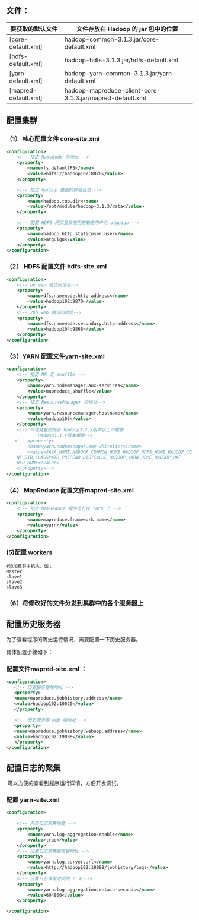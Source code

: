 ## 文件：

| 要获取的默认文件     | 文件存放在 Hadoop 的  jar 包中的位置                      |
| -------------------- | --------------------------------------------------------- |
| [core-default.xml]   | hadoop-common-3.1.3.jar/core-default.xml                  |
| [hdfs-default.xml]   | hadoop-hdfs-3.1.3.jar/hdfs-default.xml                    |
| [yarn-default.xml]   | hadoop-yarn-common-3.1.3.jar/yarn-default.xml             |
| [mapred-default.xml] | hadoop-mapreduce-client-core-3.1.3.jar/mapred-default.xml |

## 配置集群

### （1） 核心配置文件 core-site.xml

```xml
<configuration>
	<!-- 指定 NameNode 的地址 -->
    <property>
        <name>fs.defaultFS</name>
        <value>hdfs://hadoop102:8020</value>
    </property>

    <!-- 指定 hadoop 数据的存储目录 -->
    <property>
        <name>hadoop.tmp.dir</name>
        <value>/opt/module/hadoop-3.1.3/data</value>
    </property>

    <!-- 配置 HDFS 网页登录使用的静态用户为 atguigu -->
    <property>
        <name>hadoop.http.staticuser.user</name>
        <value>atguigu</value>
    </property>
</configuration>

```

### （2） HDFS 配置文件 hdfs-site.xml

```xml
<configuration>
	<!-- nn web 端访问地址-->
    <property>
        <name>dfs.namenode.http-address</name>
        <value>hadoop102:9870</value>
    </property>
	<!-- 2nn web 端访问地址-->
    <property>
        <name>dfs.namenode.secondary.http-address</name>
        <value>hadoop104:9868</value>
    </property>
</configuration>

```

### （3）YARN 配置文件yarn-site.xml

```xml
<configuration>
    <!-- 指定 MR 走 shuffle -->
    <property>
        <name>yarn.nodemanager.aux-services</name>
        <value>mapreduce_shuffle</value>
    </property>
    <!-- 指定 ResourceManager 的地址-->
    <property>
        <name>yarn.resourcemanager.hostname</name>
        <value>hadoop103</value>
    </property>
    <!-- 环境变量的继承 hadoop3.2.x版本以上不需要
			Hadoop3.1.x版本需要-->
   <!-- <property>
   	 	<name>yarn.nodemanager.env-whitelist</name>
  		<value>JAVA_HOME,HADOOP_COMMON_HOME,HADOOP_HDFS_HOME,HADOOP_CO
    NF_DIR,CLASSPATH_PREPEND_DISTCACHE,HADOOP_YARN_HOME,HADOOP_MAP
    RED_HOME</value>
    </property>-->
</configuration>
```

### （4） MapReduce 配置文件mapred-site.xml

```xml
<configuration>
	<!-- 指定 MapReduce 程序运行在 Yarn 上 -->
    <property>
        <name>mapreduce.framework.name</name>
        <value>yarn</value>
    </property>
</configuration>

```

### (5)**配置 workers** 

```
#添加集群主机名，如：
Master
slave1
slave2
slave3
```

### （6）将修改好的文件分发到集群中的各个服务器上

## 配置历史服务器

为了查看程序的历史运行情况，需要配置一下历史服务器。

具体配置步骤如下：

###  配置文件mapred-site.xml  ：

 ```xml
 <configuration>   
	<!-- 历史服务器端地址 -->
    <property>
    <name>mapreduce.jobhistory.address</name>
    <value>hadoop102:10020</value>
    </property>

    <!-- 历史服务器 web 端地址 -->
    <property>
    <name>mapreduce.jobhistory.webapp.address</name>
    <value>hadoop102:19888</value>
    </property>
</configuration>
 ```

## 配置日志的聚集

​        可以方便的查看到程序运行详情，方便开发调试。

### 配置 yarn-site.xml

```xml
<configuration>

    <!-- 开启日志聚集功能 -->
    <property>
        <name>yarn.log-aggregation-enable</name>
        <value>true</value>
    </property>
    <!-- 设置日志聚集服务器地址 -->
    <property>
        <name>yarn.log.server.url</name>
        <value>http://hadoop102:19888/jobhistory/logs</value>
    </property>
    <!-- 设置日志保留时间为 7 天 -->
    <property>
        <name>yarn.log-aggregation.retain-seconds</name>
        <value>604800</value>
    </property>

</configuration>
```



